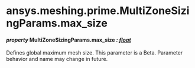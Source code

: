 # ansys.meshing.prime.MultiZoneSizingParams.max_size

#### *property* MultiZoneSizingParams.max_size *: [float](https://docs.python.org/3.11/library/functions.html#float)*

Defines global maximum mesh size.
This parameter is a Beta. Parameter behavior and name may change in future.

<!-- !! processed by numpydoc !! -->
